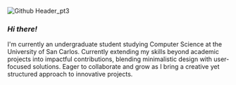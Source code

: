 ![Github Header_pt3](https://github.com/user-attachments/assets/2933c64f-ab93-4477-a9c1-efb27e603aa3)

### ***Hi there!***
  
I'm currently an undergraduate student studying Computer Science at the University of San Carlos. Currently extending my skills beyond academic projects into impactful contributions, blending minimalistic design with user-focused solutions. Eager to collaborate and grow as I bring a creative yet structured approach to innovative projects.
